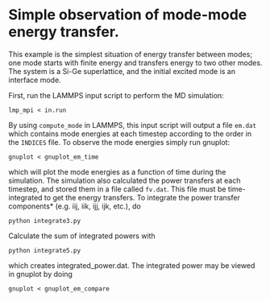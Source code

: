 # Simple observation of mode-mode energy transfer.

This example is the simplest situation of energy transfer between modes; one mode starts with finite
energy and transfers energy to two other modes. The system is a Si-Ge superlattice, and the initial
excited mode is an interface mode. 

First, run the LAMMPS input script to perform the MD simulation:

    lmp_mpi < in.run

By using `compute_mode` in LAMMPS, this input script will output a file `em.dat` which contains mode
energies at each timestep according to the order in the `INDICES` file. To observe the mode energies
simply run gnuplot:

    gnuplot < gnuplot_em_time

which will plot the mode energies as a function of time during the simulation. The simulation also 
calculated the power transfers at each timestep, and stored them in a file called `fv.dat`. This
file must be time-integrated to get the energy transfers. To integrate the power transfer
components* (e.g. iij, iik, ijj, ijk, etc.), do

    python integrate3.py

Calculate the sum of integrated powers with

    python integrate5.py

which creates integrated_power.dat. The integrated power may be viewed in gnuplot by doing

    gnuplot < gnuplot_em_compare
